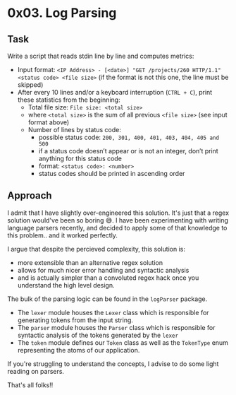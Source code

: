 # 0x03. Log Parsing

## Task

Write a script that reads stdin line by line and computes metrics:

- Input format: `<IP Address> - [<date>] "GET /projects/260 HTTP/1.1" <status code> <file size>` (if the format is not this one, the line must be skipped)
- After every 10 lines and/or a keyboard interruption (`CTRL + C`), print these statistics from the beginning:
	- Total file size: `File size: <total size>`
	- where `<total size>` is the sum of all previous `<file size>` (see input format above)
	- Number of lines by status code:
		- possible status code: `200, 301, 400, 401, 403, 404, 405 and 500`
		- if a status code doesn’t appear or is not an integer, don’t print anything for this status code
		- format: `<status code>: <number>`
		- status codes should be printed in ascending order


## Approach

I admit that I have slightly over-engineered this solution. It's just that a regex solution would've been so boring 😅.
I have been experimenting with writing language parsers recently, and decided to apply some of that knowledge to this problem.. and it worked perfectly.

I argue that despite the percieved complexity, this solution is:

- more extensible than an alternative regex solution
- allows for much nicer error handling and syntactic analysis
- and is actually simpler than a convoluted regex hack once you understand the high level design.

The bulk of the parsing logic can be found in the `logParser` package.

- The `lexer` module houses the `Lexer` class which is responsible for generating tokens from the input string.
- The `parser` module houses the `Parser` class which is responsible for syntactic analysis of the tokens generated by the `lexer`
- The `token` module defines our `Token` class as well as the `TokenType` enum representing the atoms of our application.

If you're struggling to understand the concepts, I advise to do some light reading on parsers.

That's all folks!!
